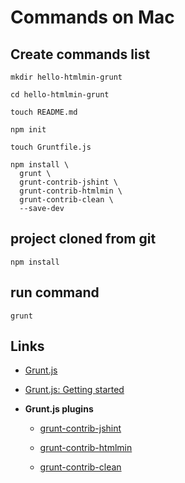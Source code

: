 # Commands on Mac

## Create commands list

```
mkdir hello-htmlmin-grunt

cd hello-htmlmin-grunt

touch README.md

npm init

touch Gruntfile.js

npm install \
  grunt \
  grunt-contrib-jshint \
  grunt-contrib-htmlmin \
  grunt-contrib-clean \
  --save-dev
```

## project cloned from git

```
npm install
```

## run command

```
grunt
```

## Links

* [Grunt.js](http://gruntjs.com/configuring-tasks)

* [Grunt.js: Getting started](http://gruntjs.com/getting-started)

* **Grunt.js plugins**

  * [grunt-contrib-jshint](https://github.com/gruntjs/grunt-contrib-jshint)

  * [grunt-contrib-htmlmin](https://github.com/gruntjs/grunt-contrib-htmlmin)

  * [grunt-contrib-clean](https://github.com/gruntjs/grunt-contrib-clean)

